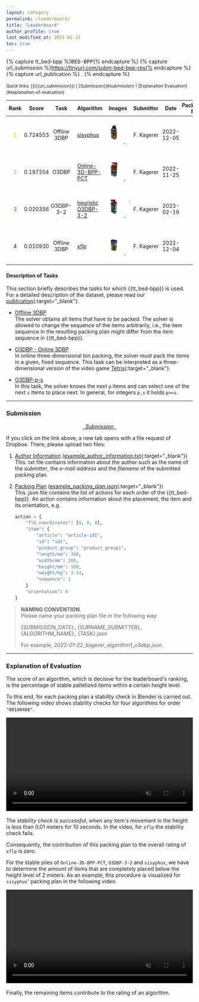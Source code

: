 ```yaml
---
layout: category
permalink: /leaderboard/
title: "Leaderboard"
author_profile: true
last_modified_at: 2023-02-15
toc: true
---
```


<style>
    .rank,
    .score {
        text-align: center;
        width: 5%;
    }

    .task {
        text-align: center;
        width: 10%;
        padding: 5px;
    }
    .algorithm {
        text-align: left;
        width: 20%;
        padding: 10px;
    }

    .images {
        text-align: center;
        overflow: hidden;
        white-space: nowrap;
        overflow-x: scroll;
    }

    .submitter {
        text-align: left;
        width: 10%;
        padding: 10px;
    }

    .packingplan {
        text-align: right;
        width: 10%;
    }

    .date {
        text-align:center;
        max-width: 5%;
    }

    td {
        vertical-align: middle;
        text-align: center;
        padding: 0px;
    }

    td:first-child {
        width: 50px;
    }

    td:last-child {

        height: 100px;
    }

    td img {
    width: 75%;
    height: auto;
    padding: 0px;
    max-height: 300px;
    max-width: 300px;
    }

    td img:hover{
        width: 100%;
        height: auto;
        padding: 0px;
    }

</style>

<!-- Definition of variables -->
{% capture tt_bed-bpp %}<tt>BED-BPP</tt>{% endcapture %} <!-- use with {{tt_bed-bpp}} -->
{% capture url_submission %}https://tinyurl.com/subm-bed-bpp-res{% endcapture %} <!-- use with {{url_submission}} -->
{% capture url_publication %} . {% endcapture %} <!-- use with {{url_publication}} -->

<!-- Quick links -->
<small>
Quick links: [<i class="fa fa-upload"></i><i class="fab fa-dropbox"></i>]({{url_submission}}) | [Submission](#submission) | [Explanation Evaluation](#explanation-of-evaluation)
</small>

<!--LEADERBOARD-->



<table>
    <thead>
        <th class="rank">           Rank    </th>
        <th class="score">          Score </th>
        <th class="task">           Task </th>
        <th class="algorithm">      Algorithm</th>
        <th class="images">         Images <span  title="Clicking on any image redirects you to a OneDrive file that shows visualizations of all packing plans. Note that these files have approximately 360 MB." style="border-bottom: 1px dotted; width: 4cm;"><i class="fa fa-info-circle" aria-hidden="true"></i></span></th>
        <th class="submitter">      Submitter</th>
        <th class="date">           Date </th>
        <th class="packingplan">    Packing Plan</th>
    </thead>
    <tbody>
        <!-- ALGORITHM SISYPHUS-->
        <tr>
            <td class="rank">    <span style="color:gold"><b>1</b></span>   </td> 
            <td class="score">    0.724553    </td> 
            <td class="task">    Offline 3DBP    </td> 
            <td class="algorithm"> <a href="https://github.com/josch/sisyphus" target="_blank">sisyphus</a> </td>
            <td class="images"> <!-- Images -->
                <div>
                    <!-- PDF Link -->
                    <a href="https://1drv.ms/b/s!AmjGTsdpTDmPhnHDhSYRYOQXgk2x?e=lsJuBV" target="_blank">
                        <!-- Image 1 / order 00100007 -->
                        <img    src="/assets/leaderboard_visualization/sisyphus/order_00100007.png"
                                width="100" height="100"     
                                onmouseover="this.width='250'; this.height='250'"     
                                onmouseout="this.width='100'; this.height='100'"  
                                text="order 00100007">
                        <!-- Image 2 / order 00100408 -->
                        <img    src="/assets/leaderboard_visualization/sisyphus/order_00100408.png"
                                width="100" height="100"     
                                onmouseover="this.width='200'; this.height='200'"     
                                onmouseout="this.width='100'; this.height='100'"  
                                text="order 00100408">
                        <!-- Image 3 / order 00100970 -->
                        <img    src="/assets/leaderboard_visualization/sisyphus/order_00100970.png"
                                width="100" height="100"     
                                onmouseover="this.width='200'; this.height='200'"
                                onmouseout="this.width='100'; this.height='100'"  
                                text="order 00100970">
                    </a>
                </div>
            </td>     
            <td class="submitter">    F.&nbsp;Kagerer </td> 
            <td class="date">    2022-12-05  </td>  
            <td class="packingplan">    <a href="/assets/packing_plans/2022-12-05_kagerer_sisyphus_offline3dbp.json" download class="fa fa-download"></a> </td>  
        </tr>
        <!-- -->
        <!-- ALGORITHM PCT-->
        <tr>
            <td class="rank">    <span style="color:silver"><b>2</b></span>   </td> 
            <td class="score">    0.197204    </td> 
            <td class="task">    O3DBP    </td> 
            <td class="algorithm"> <a href="https://github.com/alexfrom0815/Online-3D-BPP-PCT" target="_blank">Online-3D-BPP-PCT</a> </td>
            <td class="images"> <!-- Images -->
                <div>
                    <!-- PDF Link -->
                    <a href="https://1drv.ms/b/s!AmjGTsdpTDmPhnXzJ44J9QgGsE-X" target="_blank">
                        <!-- Image 1 / order 00100007 -->
                        <img    src="/assets/leaderboard_visualization/online-3d-bpp-pct/order_00100007.png"
                                width="100" height="100"     
                                onmouseover="this.width='250'; this.height='250'"     
                                onmouseout="this.width='100'; this.height='100'"  
                                text="order 00100007">
                        <!-- Image 2 / order 00100408 -->
                        <img    src="/assets/leaderboard_visualization/online-3d-bpp-pct/order_00100408.png"
                                width="100" height="100"     
                                onmouseover="this.width='200'; this.height='200'"     
                                onmouseout="this.width='100'; this.height='100'"  
                                text="order 00100408">
                        <!-- Image 3 / order 00100970 -->
                        <img    src="/assets/leaderboard_visualization/online-3d-bpp-pct/order_00100970.png"
                                width="100" height="100"     
                                onmouseover="this.width='200'; this.height='200'"
                                onmouseout="this.width='100'; this.height='100'"  
                                text="order 00100970">
                    </a>
                </div>
            </td>     
            <td class="submitter">    F.&nbsp;Kagerer </td> 
            <td class="date">    2022-11-25  </td>  
            <td class="packingplan">    <a href="/assets/packing_plans/2022-11-25_kagerer_o3dbpp-pct_O3dbp.json" download class="fa fa-download"></a> </td>  
        </tr>
        <!-- -->
        <!-- ALGORITHM heuristic O3DBP-3-2 -->
        <tr>
            <td class="rank">    <span style="color:#cd7f32"><b>3</b></span>   </td> 
            <td class="score">    0.020356    </td> 
            <td class="task">    O3DBP-3-2    </td> 
            <td class="algorithm"> <a href="https://github.com/floriankagerer/bed-bpp-env/tree/main/code/heuristics/O3DBP_3_2.py" target="_blank">heuristic O3DBP-3-2</a> </td>
            <td class="images"> <!-- Images -->
                <div>
                    <!-- PDF Link -->
                    <a href="https://1drv.ms/b/s!AmjGTsdpTDmPhnOJuX87XyiztQ7R" target="_blank">
                        <!-- Image 1 / order 00100007 -->
                        <img    src="/assets/leaderboard_visualization/heuristic-o3dbp-3-2/order_00100007.png"
                                width="100" height="100"     
                                onmouseover="this.width='250'; this.height='250'"     
                                onmouseout="this.width='100'; this.height='100'"  
                                text="order 00100007">
                        <!-- Image 2 / order 00100408 -->
                        <img    src="/assets/leaderboard_visualization/heuristic-o3dbp-3-2/order_00100408.png"
                                width="100" height="100"     
                                onmouseover="this.width='200'; this.height='200'"     
                                onmouseout="this.width='100'; this.height='100'"  
                                text="order 00100408">
                        <!-- Image 3 / order 00100970 -->
                        <img    src="/assets/leaderboard_visualization/heuristic-o3dbp-3-2/order_00100970.png"
                                width="100" height="100"     
                                onmouseover="this.width='200'; this.height='200'"
                                onmouseout="this.width='100'; this.height='100'"  
                                text="order 00100970">
                    </a>
                </div>
            </td>     
            <td class="submitter">    F.&nbsp;Kagerer </td> 
            <td class="date">    2023-02-19  </td>  
            <td class="packingplan">    <a href="/assets/packing_plans/2023-02-19_kagerer_heuristic-O3DBP-3-2_O3DBP-3-2.json" download class="fa fa-download"></a> </td>  
        </tr>
        <!-- -->
        <!-- ALGORITHM xflp  -->
        <tr>
            <td class="rank">    4   </td> 
            <td class="score">    0.010930    </td> 
            <td class="task">    Offline 3DBP    </td> 
            <td class="algorithm"> <a href="https://github.com/hschneid/xflp" target="_blank">xflp</a> </td>
            <td class="images"> <!-- Images -->
                <div>
                    <!-- PDF Link -->
                    <a href="https://1drv.ms/b/s!AmjGTsdpTDmPhnBnKbw9WZ3_4g8_?e=2gkeEf" target="_blank">
                        <!-- Image 1 / order 00100007 -->
                        <img    src="/assets/leaderboard_visualization/xflp/order_00100007.png"
                                width="100" height="100"     
                                onmouseover="this.width='250'; this.height='250'"     
                                onmouseout="this.width='100'; this.height='100'"  
                                text="order 00100007">
                        <!-- Image 2 / order 00100408 -->
                        <img    src="/assets/leaderboard_visualization/xflp/order_00100408.png"
                                width="100" height="100"     
                                onmouseover="this.width='200'; this.height='200'"     
                                onmouseout="this.width='100'; this.height='100'"  
                                text="order 00100408">
                        <!-- Image 3 / order 00100970 -->
                        <img    src="/assets/leaderboard_visualization/xflp/order_00100970.png"
                                width="100" height="100"     
                                onmouseover="this.width='200'; this.height='200'"
                                onmouseout="this.width='100'; this.height='100'"  
                                text="order 00100970">
                    </a>
                </div>
            </td>     
            <td class="submitter">    F.&nbsp;Kagerer </td> 
            <td class="date">    2022-12-04  </td>  
            <td class="packingplan">    <a href="/assets/packing_plans/2022-12-04_kagerer_xflp_output_asc-z_offline3dbp.json" download class="fa fa-download"></a> </td>  
        </tr>
        <!-- -->
        <!-- ALGORITHM tbd-->
    </tbody>
</table>





#### Description of Tasks
This section briefly describes the tasks for which {{tt_bed-bpp}} is used. For a detailed description of the dataset, please read our [publication]({{url_publication}}){:target="_blank"}.
- <u>Offline 3DBP</u> \
    The solver obtains all items that have to be packed. The solver is allowed to change the sequence of the items arbitrarily, i.e., the item sequence in the resulting packing plan might differ from the item sequence in {{tt_bed-bpp}}.   

- <u>O3DBP - Online 3DBP</u> \
    In online three-dimensional bin packing, the solver must pack the items in a given, fixed sequence. This task can be interpreted as a three-dimensional version of the video game [Tetris](https://en.wikipedia.org/wiki/Tetris){:target="_blank"}.

- <u>O3DBP-p-s</u> \
    In this task, the solver knows the next `p` items and can select one of the next `s` items to place next. In general, for integers `p,s` it holds `p>=s`.


<!-- hrule -->
--- 

<!-- Submission -->
### Submission
<p style="text-align:center">
<a href="{{url_submission}}" target="_blank"><i class="fa fa-upload">&nbsp; Submission &nbsp;</i><i class="fab fa-dropbox"></i></a>
</p>
If you click on the link above, a new tab opens with a file request of Dropbox. There, please upload two files:

1.  <u>Author Information</u> ([example_author_information.txt](/assets/submission_info/example_author_information.txt){:target="_blank"}) \
    This .txt file contains information about the author such as the name of the <i>submitter</i>, the <i>e-mail address</i> and the <i>filename</i> of the submitted packing plan.

2.  <u>Packing Plan</u> ([example_packing_plan.json](/assets/submission_info/example_packing_plan.json){:target="_blank"}) \
    This .json file contains the list of actions for each order of the {{tt_bed-bpp}}. An action contains information about the placement, the item and its orientation, e.g.

    ```python
    action = {
        "flb_coordinates": [0, 0, 0],
        "item": {
            "article": "article-id1",
            "id": "id1",
            "product_group": "product_group1",
            "length/mm": 300,
            "width/mm": 200,
            "height/mm": 100,
            "weight/kg": 3.14,
            "sequence": 1
        }
        "orientation": 0
    }
    ```

> **NAMING CONVENTION**. \
> Please name your packing plan file in the following way:
> 
> {SUBMISSION_DATE}\_ {SURNAME_SUBMITTER}\_ {ALGORITHM_NAME}\_ {TASK}.json
>
> For example, *2023-01-22_kagerer_algorithm1_o3dbp.json*.



<!-- hrule -->
--- 

### Explanation of Evaluation
The score of an algorithm, which is decisive for the leaderboard's ranking, is the percentage of stable palletized items within a certain height level. 

To this end, for each packing plan a stability check in Blender is carried out. The following video shows stability checks for four algorithms for order `"00100408"`.


<!-- Blender Stability Check Video -->
<center><video width="100%" muted controls>
    <source src="/assets/video/stability_check_video.mp4" type="video/mp4">
</video></center>


The *stability check is successful*, when any item's movement in the height is less than 0.01 meters for 10 seconds. In the video, for `xflp` the stability check fails. 

Consequently, the contribution of this packing plan to the overall rating of `xflp` is zero.

For the stable piles of `Online-3D-BPP-PCT`, `O3DBP-3-2` and `sisyphus`, we have to determine the amount of items that are completely placed below the height level of 2 meters. As an example, this procedure is visualized for `sisyphus`' packing plan in the following video.


<!-- Items for Rating of an Algorithm -->
<center>
<video width="100%" muted controls>
    <source src="/assets/video/example_evaluation_sisyphus_00100408.mp4" type="video/mp4">
</video>
</center>


Finally, the remaining items contribute to the rating of an algorithm.


